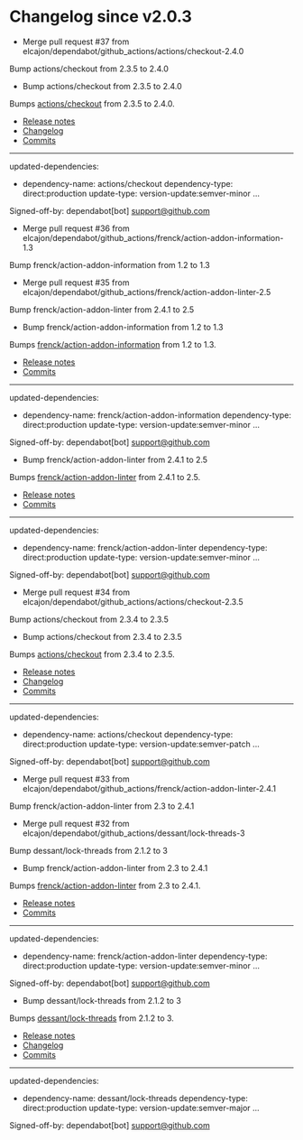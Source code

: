 # Changelog since v2.0.3
- Merge pull request #37 from elcajon/dependabot/github_actions/actions/checkout-2.4.0

Bump actions/checkout from 2.3.5 to 2.4.0 
- Bump actions/checkout from 2.3.5 to 2.4.0

Bumps [actions/checkout](https://github.com/actions/checkout) from 2.3.5 to 2.4.0.
- [Release notes](https://github.com/actions/checkout/releases)
- [Changelog](https://github.com/actions/checkout/blob/main/CHANGELOG.md)
- [Commits](https://github.com/actions/checkout/compare/v2.3.5...v2.4.0)

---
updated-dependencies:
- dependency-name: actions/checkout
  dependency-type: direct:production
  update-type: version-update:semver-minor
...

Signed-off-by: dependabot[bot] <support@github.com> 
- Merge pull request #36 from elcajon/dependabot/github_actions/frenck/action-addon-information-1.3

Bump frenck/action-addon-information from 1.2 to 1.3 
- Merge pull request #35 from elcajon/dependabot/github_actions/frenck/action-addon-linter-2.5

Bump frenck/action-addon-linter from 2.4.1 to 2.5 
- Bump frenck/action-addon-information from 1.2 to 1.3

Bumps [frenck/action-addon-information](https://github.com/frenck/action-addon-information) from 1.2 to 1.3.
- [Release notes](https://github.com/frenck/action-addon-information/releases)
- [Commits](https://github.com/frenck/action-addon-information/compare/v1.2...v1.3)

---
updated-dependencies:
- dependency-name: frenck/action-addon-information
  dependency-type: direct:production
  update-type: version-update:semver-minor
...

Signed-off-by: dependabot[bot] <support@github.com> 
- Bump frenck/action-addon-linter from 2.4.1 to 2.5

Bumps [frenck/action-addon-linter](https://github.com/frenck/action-addon-linter) from 2.4.1 to 2.5.
- [Release notes](https://github.com/frenck/action-addon-linter/releases)
- [Commits](https://github.com/frenck/action-addon-linter/compare/v2.4.1...v2.5)

---
updated-dependencies:
- dependency-name: frenck/action-addon-linter
  dependency-type: direct:production
  update-type: version-update:semver-minor
...

Signed-off-by: dependabot[bot] <support@github.com> 
- Merge pull request #34 from elcajon/dependabot/github_actions/actions/checkout-2.3.5

Bump actions/checkout from 2.3.4 to 2.3.5 
- Bump actions/checkout from 2.3.4 to 2.3.5

Bumps [actions/checkout](https://github.com/actions/checkout) from 2.3.4 to 2.3.5.
- [Release notes](https://github.com/actions/checkout/releases)
- [Changelog](https://github.com/actions/checkout/blob/main/CHANGELOG.md)
- [Commits](https://github.com/actions/checkout/compare/v2.3.4...v2.3.5)

---
updated-dependencies:
- dependency-name: actions/checkout
  dependency-type: direct:production
  update-type: version-update:semver-patch
...

Signed-off-by: dependabot[bot] <support@github.com> 
- Merge pull request #33 from elcajon/dependabot/github_actions/frenck/action-addon-linter-2.4.1

Bump frenck/action-addon-linter from 2.3 to 2.4.1 
- Merge pull request #32 from elcajon/dependabot/github_actions/dessant/lock-threads-3

Bump dessant/lock-threads from 2.1.2 to 3 
- Bump frenck/action-addon-linter from 2.3 to 2.4.1

Bumps [frenck/action-addon-linter](https://github.com/frenck/action-addon-linter) from 2.3 to 2.4.1.
- [Release notes](https://github.com/frenck/action-addon-linter/releases)
- [Commits](https://github.com/frenck/action-addon-linter/compare/v2.3...v2.4.1)

---
updated-dependencies:
- dependency-name: frenck/action-addon-linter
  dependency-type: direct:production
  update-type: version-update:semver-minor
...

Signed-off-by: dependabot[bot] <support@github.com> 
- Bump dessant/lock-threads from 2.1.2 to 3

Bumps [dessant/lock-threads](https://github.com/dessant/lock-threads) from 2.1.2 to 3.
- [Release notes](https://github.com/dessant/lock-threads/releases)
- [Changelog](https://github.com/dessant/lock-threads/blob/master/CHANGELOG.md)
- [Commits](https://github.com/dessant/lock-threads/compare/v2.1.2...v3)

---
updated-dependencies:
- dependency-name: dessant/lock-threads
  dependency-type: direct:production
  update-type: version-update:semver-major
...

Signed-off-by: dependabot[bot] <support@github.com> 
